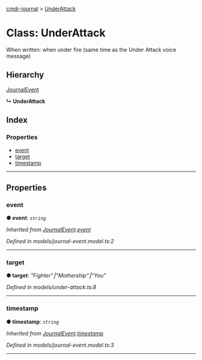 [cmdr-journal](../README.md) > [UnderAttack](../classes/underattack.md)



# Class: UnderAttack


When written: when under fire (same time as the Under Attack voice message)

## Hierarchy


 [JournalEvent](journalevent.md)

**↳ UnderAttack**







## Index

### Properties

* [event](underattack.md#event)
* [target](underattack.md#target)
* [timestamp](underattack.md#timestamp)



---
## Properties
<a id="event"></a>

###  event

**●  event**:  *`string`* 

*Inherited from [JournalEvent](journalevent.md).[event](journalevent.md#event)*

*Defined in models/journal-event.model.ts:2*





___

<a id="target"></a>

###  target

**●  target**:  *"Fighter"⎮"Mothership"⎮"You"* 

*Defined in models/under-attack.ts:8*





___

<a id="timestamp"></a>

###  timestamp

**●  timestamp**:  *`string`* 

*Inherited from [JournalEvent](journalevent.md).[timestamp](journalevent.md#timestamp)*

*Defined in models/journal-event.model.ts:3*





___


